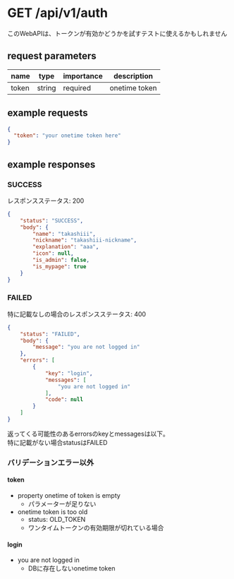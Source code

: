 # GET /api/v1/auth
このWebAPIは、トークンが有効かどうかを試すテストに使えるかもしれません
## request parameters
| name | type | importance | description | 
| ---- | ---- | ---------- | ----------- | 
| token | string | required | onetime token | 
## example requests
```json
{
  "token": "your onetime token here"
}
```
## example responses
### SUCCESS
レスポンスステータス: 200
```json
{
    "status": "SUCCESS",
    "body": {
        "name": "takashiii",
        "nickname": "takashiii-nickname",
        "explanation": "aaa",
        "icon": null,
        "is_admin": false,
        "is_mypage": true
    }
}
```
### FAILED
特に記載なしの場合のレスポンスステータス: 400  
```json
{
    "status": "FAILED",
    "body": {
        "message": "you are not logged in"
    },
    "errors": [
        {
            "key": "login",
            "messages": [
                "you are not logged in"
            ],
            "code": null
        }
    ]
}
```
返ってくる可能性のあるerrorsのkeyとmessagesは以下。  
特に記載がない場合statusはFAILED
### バリデーションエラー以外
#### token
- property onetime of token is empty
  - パラメーターが足りない
- onetime token is too old
  - status: OLD_TOKEN
  - ワンタイムトークンの有効期限が切れている場合
#### login
- you are not logged in
  - DBに存在しないonetime token
